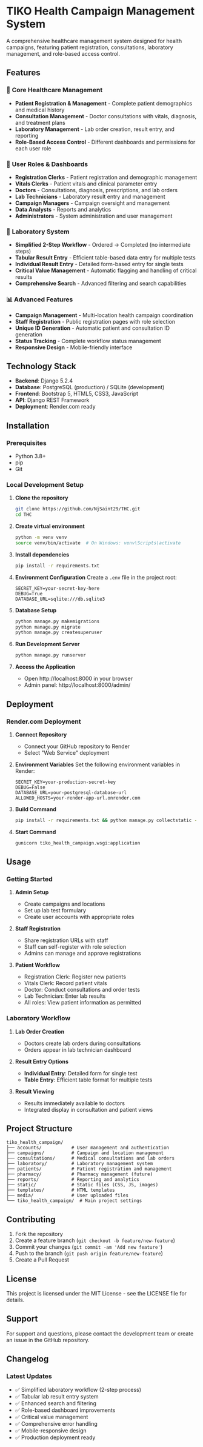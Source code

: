 # TIKO Health Campaign Management System

A comprehensive healthcare management system designed for health campaigns, featuring patient registration, consultations, laboratory management, and role-based access control.

## Features

### 🏥 **Core Healthcare Management**
- **Patient Registration & Management** - Complete patient demographics and medical history
- **Consultation Management** - Doctor consultations with vitals, diagnosis, and treatment plans
- **Laboratory Management** - Lab order creation, result entry, and reporting
- **Role-Based Access Control** - Different dashboards and permissions for each user role

### 👥 **User Roles & Dashboards**
- **Registration Clerks** - Patient registration and demographic management
- **Vitals Clerks** - Patient vitals and clinical parameter entry
- **Doctors** - Consultations, diagnosis, prescriptions, and lab orders
- **Lab Technicians** - Laboratory result entry and management
- **Campaign Managers** - Campaign oversight and management
- **Data Analysts** - Reports and analytics
- **Administrators** - System administration and user management

### 🔬 **Laboratory System**
- **Simplified 2-Step Workflow** - Ordered → Completed (no intermediate steps)
- **Tabular Result Entry** - Efficient table-based data entry for multiple tests
- **Individual Result Entry** - Detailed form-based entry for single tests
- **Critical Value Management** - Automatic flagging and handling of critical results
- **Comprehensive Search** - Advanced filtering and search capabilities

### 📊 **Advanced Features**
- **Campaign Management** - Multi-location health campaign coordination
- **Staff Registration** - Public registration pages with role selection
- **Unique ID Generation** - Automatic patient and consultation ID generation
- **Status Tracking** - Complete workflow status management
- **Responsive Design** - Mobile-friendly interface

## Technology Stack

- **Backend**: Django 5.2.4
- **Database**: PostgreSQL (production) / SQLite (development)
- **Frontend**: Bootstrap 5, HTML5, CSS3, JavaScript
- **API**: Django REST Framework
- **Deployment**: Render.com ready

## Installation

### Prerequisites
- Python 3.8+
- pip
- Git

### Local Development Setup

1. **Clone the repository**
   ```bash
   git clone https://github.com/NjSaint29/THC.git
   cd THC
   ```

2. **Create virtual environment**
   ```bash
   python -m venv venv
   source venv/bin/activate  # On Windows: venv\Scripts\activate
   ```

3. **Install dependencies**
   ```bash
   pip install -r requirements.txt
   ```

4. **Environment Configuration**
   Create a `.env` file in the project root:
   ```env
   SECRET_KEY=your-secret-key-here
   DEBUG=True
   DATABASE_URL=sqlite:///db.sqlite3
   ```

5. **Database Setup**
   ```bash
   python manage.py makemigrations
   python manage.py migrate
   python manage.py createsuperuser
   ```

6. **Run Development Server**
   ```bash
   python manage.py runserver
   ```

7. **Access the Application**
   - Open http://localhost:8000 in your browser
   - Admin panel: http://localhost:8000/admin/

## Deployment

### Render.com Deployment

1. **Connect Repository**
   - Connect your GitHub repository to Render
   - Select "Web Service" deployment

2. **Environment Variables**
   Set the following environment variables in Render:
   ```
   SECRET_KEY=your-production-secret-key
   DEBUG=False
   DATABASE_URL=your-postgresql-database-url
   ALLOWED_HOSTS=your-render-app-url.onrender.com
   ```

3. **Build Command**
   ```bash
   pip install -r requirements.txt && python manage.py collectstatic --noinput && python manage.py migrate
   ```

4. **Start Command**
   ```bash
   gunicorn tiko_health_campaign.wsgi:application
   ```

## Usage

### Getting Started

1. **Admin Setup**
   - Create campaigns and locations
   - Set up lab test formulary
   - Create user accounts with appropriate roles

2. **Staff Registration**
   - Share registration URLs with staff
   - Staff can self-register with role selection
   - Admins can manage and approve registrations

3. **Patient Workflow**
   - Registration Clerk: Register new patients
   - Vitals Clerk: Record patient vitals
   - Doctor: Conduct consultations and order tests
   - Lab Technician: Enter lab results
   - All roles: View patient information as permitted

### Laboratory Workflow

1. **Lab Order Creation**
   - Doctors create lab orders during consultations
   - Orders appear in lab technician dashboard

2. **Result Entry Options**
   - **Individual Entry**: Detailed form for single test
   - **Table Entry**: Efficient table format for multiple tests

3. **Result Viewing**
   - Results immediately available to doctors
   - Integrated display in consultation and patient views

## Project Structure

```
tiko_health_campaign/
├── accounts/           # User management and authentication
├── campaigns/          # Campaign and location management
├── consultations/      # Medical consultations and lab orders
├── laboratory/         # Laboratory management system
├── patients/           # Patient registration and management
├── pharmacy/           # Pharmacy management (future)
├── reports/            # Reporting and analytics
├── static/             # Static files (CSS, JS, images)
├── templates/          # HTML templates
├── media/              # User uploaded files
└── tiko_health_campaign/  # Main project settings
```

## Contributing

1. Fork the repository
2. Create a feature branch (`git checkout -b feature/new-feature`)
3. Commit your changes (`git commit -am 'Add new feature'`)
4. Push to the branch (`git push origin feature/new-feature`)
5. Create a Pull Request

## License

This project is licensed under the MIT License - see the LICENSE file for details.

## Support

For support and questions, please contact the development team or create an issue in the GitHub repository.

## Changelog

### Latest Updates
- ✅ Simplified laboratory workflow (2-step process)
- ✅ Tabular lab result entry system
- ✅ Enhanced search and filtering
- ✅ Role-based dashboard improvements
- ✅ Critical value management
- ✅ Comprehensive error handling
- ✅ Mobile-responsive design
- ✅ Production deployment ready
